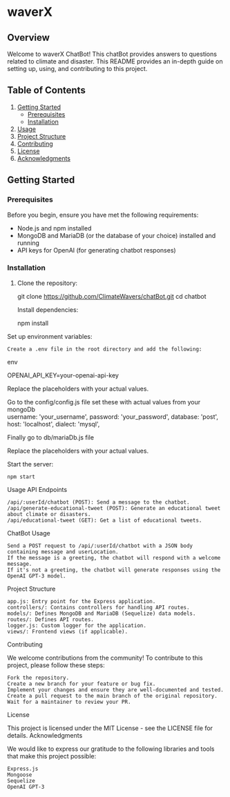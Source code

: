 # waverX

## Overview

Welcome to waverX ChatBot! This chatBot provides answers to questions related to climate and disaster.
This README provides an in-depth guide on setting up, using, and contributing to this project.

## Table of Contents

1. [Getting Started](#getting-started)
   - [Prerequisites](#prerequisites)
   - [Installation](#installation)
2. [Usage](#usage)
3. [Project Structure](#project-structure)
4. [Contributing](#contributing)
5. [License](#license)
6. [Acknowledgments](#acknowledgments)

## Getting Started

### Prerequisites

Before you begin, ensure you have met the following requirements:

- Node.js and npm installed
- MongoDB and MariaDB (or the database of your choice) installed and running
- API keys for OpenAI (for generating chatbot responses)

### Installation

1. Clone the repository:

   git clone https://github.com/ClimateWavers/chatBot.git
   cd chatbot

    Install dependencies:


    npm install

Set up environment variables:

    Create a .env file in the root directory and add the following:

env

OPENAI_API_KEY=your-openai-api-key

Replace the placeholders with your actual values.

Go to the config/config.js file set these with actual values from your mongoDb  
    username: 'your_username',
      password: 'your_password',
      database: 'post',
      host: 'localhost',
      dialect: 'mysql',



Finally go to db/mariaDb.js file

Replace the placeholders with your actual values.

Start the server:


    npm start

Usage
API Endpoints

    /api/:userId/chatbot (POST): Send a message to the chatbot.
    /api/generate-educational-tweet (POST): Generate an educational tweet about climate or disasters.
    /api/educational-tweet (GET): Get a list of educational tweets.

ChatBot Usage

    Send a POST request to /api/:userId/chatbot with a JSON body containing message and userLocation.
    If the message is a greeting, the chatbot will respond with a welcome message.
    If it's not a greeting, the chatbot will generate responses using the OpenAI GPT-3 model.

Project Structure

    app.js: Entry point for the Express application.
    controllers/: Contains controllers for handling API routes.
    models/: Defines MongoDB and MariaDB (Sequelize) data models.
    routes/: Defines API routes.
    logger.js: Custom logger for the application.
    views/: Frontend views (if applicable).

Contributing

We welcome contributions from the community! To contribute to this project, please follow these steps:

    Fork the repository.
    Create a new branch for your feature or bug fix.
    Implement your changes and ensure they are well-documented and tested.
    Create a pull request to the main branch of the original repository.
    Wait for a maintainer to review your PR.

License

This project is licensed under the MIT License - see the LICENSE file for details.
Acknowledgments

We would like to express our gratitude to the following libraries and tools that make this project possible:

    Express.js
    Mongoose
    Sequelize
    OpenAI GPT-3
